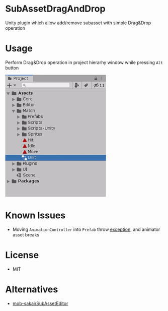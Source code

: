 # SubAssetDragAndDrop
Unity plugin which allow add/remove subasset with simple Drag&Drop operation

# Usage
Perform Drag&Drop operation in project hierarhy window while pressing `Alt` button

![Demo](Demo.gif)

# Known Issues

* Moving `AnimationController` into `Prefab` throw [exception](https://issuetracker.unity3d.com/issues/copying-a-layer-from-script-throws-pointer-errors-and-deletes-transitions), and animator asset breaks

# License

* MIT

# Alternatives

* [mob-sakai/SubAssetEditor](https://github.com/mob-sakai/SubAssetEditor)


